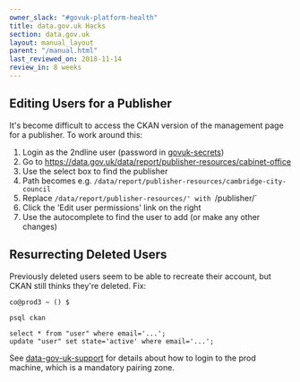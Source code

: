 ```yaml
---
owner_slack: "#govuk-platform-health"
title: data.gov.uk Hacks
section: data.gov.uk
layout: manual_layout
parent: "/manual.html"
last_reviewed_on: 2018-11-14
review_in: 8 weeks
---
```

[govuk-secrets]: https://github.com/alphagov/govuk-secrets
[data-gov-uk-support]: manual/data-gov-uk-supporting-ckan

## Editing Users for a Publisher

It's become difficult to access the CKAN version of the management page for a publisher. To work around this:

  1. Login as the 2ndline user (password in [govuk-secrets])
  2. Go to https://data.gov.uk/data/report/publisher-resources/cabinet-office
  3. Use the select box to find the publisher
  4. Path becomes e.g. `/data/report/publisher-resources/cambridge-city-council`
  5. Replace `/data/report/publisher-resources/' with `/publisher/`
  6. Click the 'Edit user permissions' link on the right
  7. Use the autocomplete to find the user to add (or make any other changes)

## Resurrecting Deleted Users

Previously deleted users seem to be able to recreate their account, but CKAN still thinks they're deleted. Fix:

```
co@prod3 ~ () $

psql ckan

select * from "user" where email='...';
update "user" set state='active' where email='...';
```

See [data-gov-uk-support] for details about how to login to the prod machine, which is a mandatory pairing zone.
